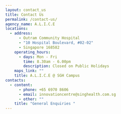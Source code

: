 ```yaml
---
layout: contact_us
title: Contact Us
permalink: /contact-us/
agency_name: A.L.I.C.E
locations:
  - address:
      - Outram Community Hospital
      - "10 Hospital Boulevard, #02-02"
      - Singapore 168582
    operating_hours:
      - days: Mon - Fri
        time: 8.30am - 6.00pm
        description: Closed on Public Holidays
    maps_link: ""
    title: A.L.I.C.E @ SGH Campus
contacts:
  - content:
      - phone: +65 6970 8606
      - email: innovationcentre@singhealth.com.sg
      - other: ""
    title: "General Enquiries "
---
```

